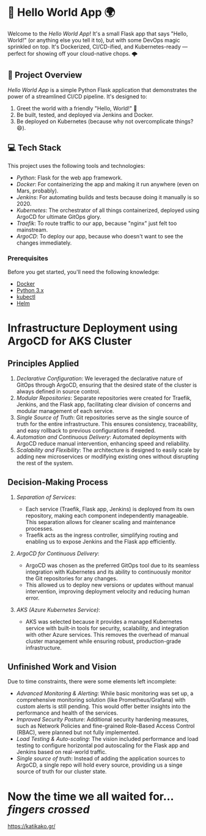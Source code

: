 # 🚀 Hello World App 🌍

Welcome to the *Hello World App*! It's a small Flask app that says "Hello, World!" (or anything else you tell it to), but with some DevOps magic sprinkled on top. It's Dockerized, CI/CD-ified, and Kubernetes-ready — perfect for showing off your cloud-native chops. 🌩️

## 🎯 Project Overview

*Hello World App* is a simple Python Flask application that demonstrates the power of a streamlined CI/CD pipeline. It's designed to:

1. Greet the world with a friendly "Hello, World!" 👋
2. Be built, tested, and deployed via Jenkins and Docker.
3. Be deployed on Kubernetes (because why not overcomplicate things? 😄).

## 💻 Tech Stack

This project uses the following tools and technologies:

- *Python*: Flask for the web app framework.
- *Docker*: For containerizing the app and making it run anywhere (even on Mars, probably).
- *Jenkins*: For automating builds and tests because doing it manually is so 2020.
- *Kubernetes*: The orchestrator of all things containerized, deployed using ArgoCD for ultimate GitOps glory.
- *Traefik*: To route traffic to our app, because "nginx" just felt too mainstream.
- *ArgoCD*: To deploy our app, because who doesn't want to see the changes immediately.

### Prerequisites

Before you get started, you'll need the following knowledge:

- [Docker](https://www.docker.com/get-started)
- [Python 3.x](https://www.python.org/downloads/)
- [kubectl](https://kubernetes.io/docs/tasks/tools/)
- [Helm](https://helm.sh/docs/intro/install/)

# Infrastructure Deployment using ArgoCD for AKS Cluster

## Principles Applied

1. *Declarative Configuration*: We leveraged the declarative nature of GitOps through ArgoCD, ensuring that the desired state of the cluster is always defined in source control.
2. *Modular Repositories*: Separate repositories were created for Traefik, Jenkins, and the Flask app, facilitating clear division of concerns and modular management of each service.
3. *Single Source of Truth*: Git repositories serve as the single source of truth for the entire infrastructure. This ensures consistency, traceability, and easy rollback to previous configurations if needed.
4. *Automation and Continuous Delivery*: Automated deployments with ArgoCD reduce manual intervention, enhancing speed and reliability.
5. *Scalability and Flexibility*: The architecture is designed to easily scale by adding new microservices or modifying existing ones without disrupting the rest of the system.

## Decision-Making Process

1. *Separation of Services*: 
   - Each service (Traefik, Flask app, Jenkins) is deployed from its own repository, making each component independently manageable. This separation allows for cleaner scaling and maintenance processes.
   - Traefik acts as the ingress controller, simplifying routing and enabling us to expose Jenkins and the Flask app efficiently.

2. *ArgoCD for Continuous Delivery*:
   - ArgoCD was chosen as the preferred GitOps tool due to its seamless integration with Kubernetes and its ability to continuously monitor the Git repositories for any changes.
   - This allowed us to deploy new versions or updates without manual intervention, improving deployment velocity and reducing human error.

3. *AKS (Azure Kubernetes Service)*:
   - AKS was selected because it provides a managed Kubernetes service with built-in tools for security, scalability, and integration with other Azure services. This removes the overhead of manual cluster management while ensuring robust, production-grade infrastructure.

## Unfinished Work and Vision

Due to time constraints, there were some elements left incomplete:
- *Advanced Monitoring & Alerting*: While basic monitoring was set up, a comprehensive monitoring solution (like Prometheus/Grafana) with custom alerts is still pending. This would offer better insights into the performance and health of the services.
- *Improved Security Posture*: Additional security hardening measures, such as Network Policies and fine-grained Role-Based Access Control (RBAC), were planned but not fully implemented.
- *Load Testing & Auto-scaling*: The vision included performance and load testing to configure horizontal pod autoscaling for the Flask app and Jenkins based on real-world traffic.
- *Single source of truth*: Instead of adding the application sources to ArgoCD, a single repo will hold every source, providing us a singe source of truth for our cluster state.

# Now the time we all waited for... *fingers crossed*

https://katikako.gr/